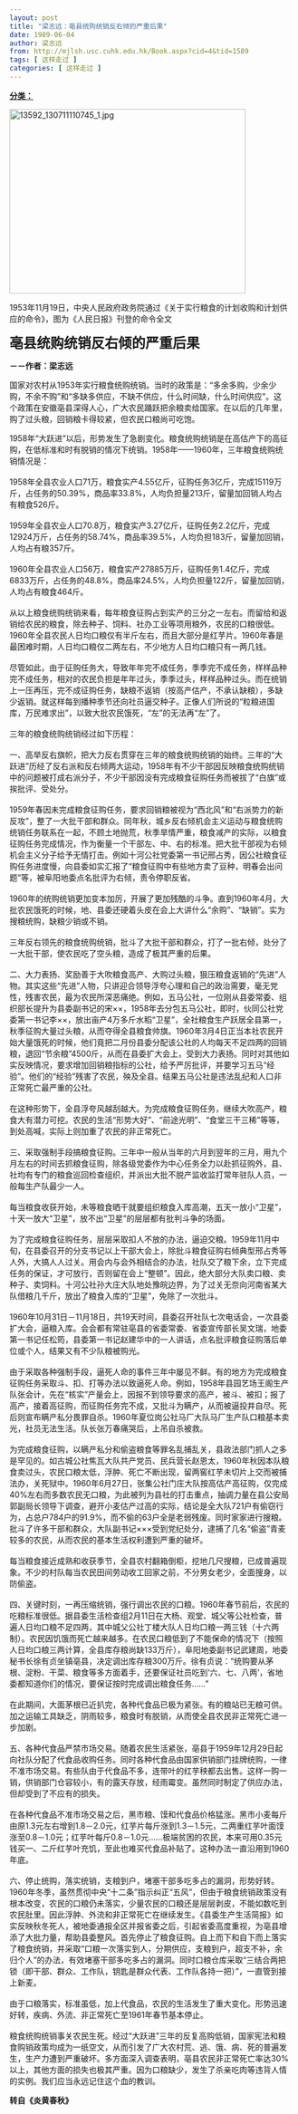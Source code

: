 ```yaml
---
layout: post
title: "梁志远：亳县统购统销反右倾的严重后果"
date: 1989-06-04
author: 梁志远
from: http://mjlsh.usc.cuhk.edu.hk/Book.aspx?cid=4&tid=1589
tags: [ 这样走过 ]
categories: [ 这样走过 ]
---
```


<div style="margin: 15px 10px 10px 0px;">
 <div>
  <span id="ctl00_ContentPlaceHolder1_chapter1_SubjectLabel" style="font-weight:bold;text-decoration:underline;">
   分类：
  </span>
 </div>
 <p>
  <img align="top" alt="13592_130711110745_1.jpg" border="0" height="326" src="http://mjlsh.usc.cuhk.edu.hk/medias/contents/1589/13592_130711110745_1.jpg" width="417"/>
 </p>
 <p>
  1953年11月19日，中央人民政府政务院通过《关于实行粮食的计划收购和计划供应的命令》，图为《人民日报》刊登的命令全文
 </p>
 <p>
  <strong>
   <font size="5">
    亳县统购统销反右倾的严重后果
   </font>
  </strong>
 </p>
 <p>
  <strong>
   －－作者：梁志远
  </strong>
 </p>
 <p>
  国家对农村从1953年实行粮食统购统销。当时的政策是：“多余多购，少余少购，不余不购”和“多缺多供应，不缺不供应，什么时间缺，什么时间供应”。这个政策在安徽亳县深得人心，广大农民踊跃把余粮卖给国家。在以后的几年里，购了过头粮，回销粮卡得较紧，但农民口粮尚可吃饱。
 </p>
 <p>
  1958年“大跃进”以后，形势发生了急剧变化。粮食统购统销是在高估产下的高征购，在低标准和时有脱销的情况下统销。1958年——1960年，三年粮食统购统销情况是：
  <br/>
  <br/>
  1958年全县农业人口71万，粮食实产4.55亿斤，征购任务3亿斤，完成15119万斤，占任务的50.39%，商品率33.8%，人均负担量213斤，留量加回销人均占有粮食526斤。
  <br/>
  <br/>
  1959年全县农业人口70.8万，粮食实产3.27亿斤，征购任务2.2亿斤，完成12924万斤，占任务的58.74%，商品率39.5%，人均负担183斤，留量加回销，人均占有粮357斤。
  <br/>
  <br/>
  1960年全县农业人口56万，粮食实产27885万斤，征购任务1.4亿斤，完成6833万斤，占任务的48.8%，商品率24.5%，人均负担量122斤，留量加回销，人均占有粮食464斤。
  <br/>
  <br/>
  从以上粮食统购统销来看，每年粮食征购占到实产的三分之一左右。而留给和返销给农民的粮食，除去种子、饲料、社办工业等项用粮外，农民的口粮很低。1960年全县农民人日均口粮仅有半斤左右，而且大部分是红芋片。1960年春是最困难时期，人日均口粮仅二两左右，不少地方人日均口粮只有一两几钱。
  <br/>
  <br/>
  尽管如此，由于征购任务大，导致年年完不成任务，季季完不成任务，样样品种完不成任务，相对的农民负担是年年过头，季季过头，样样品种过头。而在统销上一压再压，完不成征购任务，缺粮不返销（按高产估产，不承认缺粮），多缺少返销。就这样每到播种季节还向社员逼交种子。正像人们所说的“粒粮进国库，万民难求出”，以致大批农民饿死，“左”的无法再“左”了。
  <br/>
  <br/>
  三年的粮食统购统销经过如下历程：
  <br/>
  <br/>
  一、高举反右旗帜，把大力反右贯穿在三年的粮食统购统销的始终。三年的“大跃进”历经了反右派和反右倾两大运动，1958年有不少干部因反映粮食统购统销中的问题被打成右派分子，不少干部因没有完成粮食征购任务而被拔了“白旗”或挨批评、受处分。
  <br/>
  <br/>
  1959年春因未完成粮食征购任务，要求回销粮被视为“西北风”和“右派势力的新反攻”，整了一大批干部和群众。同年秋，城乡反右倾机会主义运动与粮食统购统销任务联系在一起，不顾土地抛荒，秋季旱情严重，粮食减产的实际，以粮食征购任务完成情况，作为衡量一个干部左、中、右的标准。把大批干部视为右倾机会主义分子给予无情打击。例如十河公社党委第一书记邢占秀，因公社粮食征购任务进度慢，向县委如实汇报了“粮食征购中有些地方卖了豆种，明春会出问题”等，被阜阳地委点名批评为右倾，责令停职反省。
  <br/>
  <br/>
  1960年的统购统销更加变本加厉，开展了更加残酷的斗争。直到1960年4月，大批农民饿死的时候，地、县委还硬着头皮在会上大讲什么“余购”、“缺销”。实为搜粮统购，缺粮少销或不销。
  <br/>
  <br/>
  三年反右领先的粮食统购统销，批斗了大批干部和群众，打了一批右倾，处分了一大批干部，使农民吃了空头粮，造成了极其严重的后果。
  <br/>
  <br/>
  二、大力表扬、奖励善于大吹粮食高产、大购过头粮，狠压粮食返销的“先进”人物。其实这些“先进”人物，只讲迎合领导浮夸心理和自己的政治需要，毫无党性，残害农民，最为农民所深恶痛绝。例如，五马公社，一位刚从县委常委、组织部长提升为县委副书记的宋××，1958年去分包五马公社，即时，伙同公社党委第一书记李××，放出亩产4万多斤水稻“卫星”，全社粮食生产跃居全县第一，秋季征购大量过头粮，从而夺得全县粮食帅旗。1960年3月4日正当本社农民开始大量饿死的时候，他们竟把二月份县委分配该公社的人均每天不足四两的回销粮，退回“节余粮”4500斤，从而在县委扩大会上，受到大力表扬。同时对其他如实反映情况，要求增加回销粮指标的公社，给予严厉批评，并要学习五马“经验”。他们的“经验”残害了农民，殃及全县。结果五马公社是违法乱纪和人口非正常死亡最严重的公社。
  <br/>
  <br/>
  在这种形势下，全县浮夸风越刮越大。为完成粮食征购任务，继续大吹高产，粮食大有潜力可挖。农民的生活“形势大好”、“前途光明”、“食堂三干三稀”等等，到处高喊，实际上则加重了农民的非正常死亡。
  <br/>
  <br/>
  三、采取强制手段搞粮食征购。三年中一般从当年的六月到翌年的三月，用九个月左右的时间去抓粮食征购，除各级党委作为中心任务全力以赴抓征购外，县、社均有专门的粮食巡回检查组织，并派出大批不脱产监收监打常年驻队人员，一般每生产队最少一人。
  <br/>
  <br/>
  每当粮食收获开始，未等粮食晒干就要组织粮食入库高潮，五天一放小“卫星”，十天一放大“卫星”，放不出“卫星”的层层都有批判斗争的场面。
  <br/>
  <br/>
  为了完成粮食征购任务，层层采取扣人不放的办法，逼迫交粮。1959年11月中旬，在县委召开的分支书记以上干部大会上，除批斗粮食征购右倾典型邢占秀等人外，大搞人人过关。用会内与会外相结合的办法，社队交了粮下余，立下完成任务的保证，才可放行，否则留在会上“整顿”。因此，绝大部分大队卖口粮、卖种子、卖饲料。十河公社孙大庄大队地处豫皖边界，为了过关无奈向河南省某大队借粮几千斤，放出了粮食入库的“卫星”，免除了一次批斗。
  <br/>
  <br/>
  1960年10月31日－11月18日，共19天时间，县委召开社队七次电话会，一次县委扩大会，逼粮入库。会会都有常驻亳县的省委常委、省委宣传部长吴文瑞，地委第一书记任松筠，县委第一书记赵建华中的一人讲话，点名批评粮食征购落后单位或个人，结果又有不少队粮被购光。
  <br/>
  <br/>
  由于采取各种强制手段，逼死人命的事件三年中屡见不鲜。有的地方为完成粮食征购任务采取斗、扣、打等办法以致逼死人命。例如，1958年县园艺场王阁生产队张会计，先在“核实”产量会上，因报不到领导要求的高产，被斗、被扣；报了高产，接着高征购，而征购任务完不成，又批斗为瞒产，从而被逼投井自尽。死后则宣布瞒产私分畏罪自杀。1960年夏位岗公社马厂大队马厂生产队口粮基本卖光，社员无法生活。队长张万春痛哭后，上吊自杀被救。
  <br/>
  <br/>
  为完成粮食征购，以瞒产私分和偷盗粮食等罪名乱捕乱关，县政法部门抓人之多是罕见的。如古城公社焦瓦大队共产党员、民兵营长赵恩太，1960年秋因本队粮食卖过头，农民口粮太低，浮肿、死亡不断出现，留两窖红芋未切片上交而被捕法办，关死狱中。1960年6月27日，张集公社门庄大队按高估产高征购，仅完成40%左右而多数农民无口粮，为此被列为县社的打击重点，抽调力量在县公安局郭副局长领导下调查，避开小麦估产过高的实际，结论是全大队721户有偷窃行为，占总户784户的91.9%，而不偷的63户全是老弱残废。同时家家进行搜粮。批斗了许多干部和群众，大队副书记×××受到党纪处分，逮捕了几名“偷盗”青麦较多的农民，从而农民的基本生活权利遭到严重的破坏。
  <br/>
  <br/>
  每当粮食接近成熟和收获季节，全县农村翻箱倒柜，挖地几尺搜粮，已成普遍现象。不少的村队每当农民田间劳动收工回家之前，不分男女老少，全面搜身，以防偷盗。
  <br/>
  <br/>
  四、关键时刻，一再压缩统销，强行调出农民的口粮。1960年春节前后，农民的吃粮标准很低。据县委生活检查组2月11日在大杨、观堂、城父等公社检查，普遍人日均口粮不足四两，其中城父公社丁楼大队人日均口粮一两三钱（十六两制）。农民因饥饿而死亡越来越多。在农民口粮低到了不能保命的情况下（按照人日均口粮三两计算，全县库存粮尚缺133万斤），阜阳地委副书记武建周，地委秘书长徐有贞坐镇亳县，决定调出库存粮300万斤。徐有贞说：“统购要从茅根、淀粉、干菜、粮食等多方面着手，还要保证社员吃到‘六、七、八两’，省地委都知道你们的情况，要保证按时完成调出粮食任务……”
  <br/>
  <br/>
  在此期间，大面茅根已近扒完，各种代食品已极为紧张。有的粮站已无粮可供。加之运输工具缺乏，阴雨较多，粮食时有脱销，从而使全县农民非正常死亡进一步加剧。
  <br/>
  <br/>
  五、各种代食品严禁市场交易。随着农民生活紧张，亳县于1959年12月29日起向社队分配了代食品收购任务。同时各种代食品由国家供销部门挂牌统购，一律不准市场交易。有些队由于代食品不多，连带叶的红芋秧都去出售。这样一购一销，供销部门仓容较小，有的露天存放，经雨霉变。虽然同时制定了供应办法，但却受到了不应有的损失。
  <br/>
  <br/>
  在各种代食品不准市场交易之后，黑市粮、馍和代食品价格猛涨。黑市小麦每斤由原1.3元左右增到1.8－2.0元，红芋片每斤涨到1.3－1.5元，二两重红芋叶面馍涨至0.8－1.0元；红芋叶每斤0.8－1.0元……极端贫困的农民，本来可用0.35元钱买一、二斤红芋叶充饥，至此也难买代食品补贴了。这种办法一直沿用到1960年底。
  <br/>
  <br/>
  六、停止统购，落实统销，支粮到户，堵塞干部多吃多占的漏洞，形势好转。1960年冬季，虽然贯彻中央“十二条”指示纠正“五风”，但由于粮食统销政策没有根本改变，农民的口粮仍未落实，少量农民的口粮还是层层剥皮，不能如数吃到农民肚里。因此浮肿、外流和非正常死亡在继续发生。《县委生产生活简报》如实反映秋冬死人，被地委通报全区并报省委之后，引起省委高度重视，为亳县增添了大批力量，帮助县委整风。首先停止了粮食征购。自上而下和自下而上落实了粮食统销，并采取“口粮一次落实到人，分期供应，支粮到户，超支不补，余归个人”的办法，有效堵塞干部多吃多占的漏洞。同时口粮仓库采取“三结合两把锁（即干部、群众、工作队，钥匙是群众代表、工作队各持一把）”，一直管到接上新麦。
  <br/>
  <br/>
  由于口粮落实，标准虽低，加上代食品，农民的生活发生了重大变化。形势迅速好转，疾病、外流、非正常死亡至1961年春节基本停止。
  <br/>
  <br/>
  粮食统购统销事关农民生死。经过“大跃进”三年的反复高购低销，国家宪法和粮食购销政策均成为一纸空文，从而引发了广大农村荒、逃、饿、病、死的普遍发生，生产力遭到严重破坏。多方面深入调查表明，亳县农民非正常死亡率达30%以上，其他方面的损失也极其严重。因为口粮缺少，发生了杀亲吃肉等违背人情的实例。我们应当永远记住这个血的教训。
  <br/>
 </p>
 <p>
  <strong>
   转自《炎黄春秋》
  </strong>
 </p>
</div>

